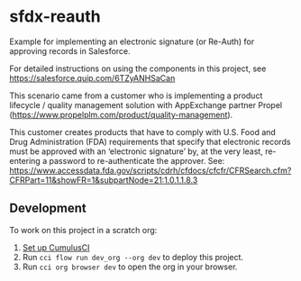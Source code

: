 # sfdx-reauth


Example for implementing an electronic signature (or Re-Auth) for approving records in Salesforce.

For detailed instructions on using the components in this project, see https://salesforce.quip.com/6TZyANHSaCan

This scenario came from a customer who is implementing a product lifecycle / quality management solution with AppExchange partner Propel (https://www.propelplm.com/product/quality-management). 

This customer creates products that have to comply with U.S. Food and Drug Administration (FDA) requirements that specify that electronic records must be approved with an ‘electronic signature’ by, at the very least, re-entering a password to re-authenticate the approver. See: https://www.accessdata.fda.gov/scripts/cdrh/cfdocs/cfcfr/CFRSearch.cfm?CFRPart=11&showFR=1&subpartNode=21:1.0.1.1.8.3


## Development

To work on this project in a scratch org:

1. [Set up CumulusCI](https://cumulusci.readthedocs.io/en/latest/tutorial.html)
2. Run `cci flow run dev_org --org dev` to deploy this project.
3. Run `cci org browser dev` to open the org in your browser.